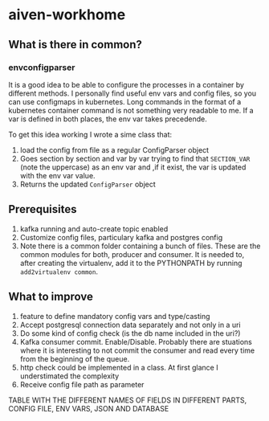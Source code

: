 # aiven-workhome



## What is there in common?
### envconfigparser
It is a good idea to be able to configure the processes in a container by different methods. I personally find useful env vars and config files, so you can use configmaps in kubernetes. Long commands in the format of a kubernetes container command is not something very readable to me.
If a var is defined in both places, the env var takes precedende.

To get this idea working I wrote a sime class that:
1. load the config from file as a regular ConfigParser object
1. Goes section by section and var by var trying to find that `SECTION_VAR` (note the uppercase) as an env var and ,if it exist, the var is updated with the env var value.
1. Returns the updated `ConfigParser` object



## Prerequisites
1. kafka running and auto-create topic enabled
1. Customize config files, particulary kafka and postgres config
1. Note there is a common folder containing a bunch of files. These are the common modules for both, producer and consumer. It is needed to, after creating the virtualenv, add it to the PYTHONPATH by running `add2virtualenv common`.

## What to improve
1. feature to define mandatory config vars and type/casting
1. Accept postgresql connection data separately and not only in a uri
1. Do some kind of config check (is the db name included in the uri?)
1. Kafka consumer commit. Enable/Disable. Probably there are stuations where it is interesting to not commit the consumer and read every time from the beginning of the queue.
1. http check could be implemented in a class. At first glance I understimated the complexity
1. Receive config file path as parameter





TABLE WITH THE DIFFERENT NAMES OF FIELDS IN DIFFERENT PARTS, CONFIG FILE, ENV VARS, JSON AND DATABASE